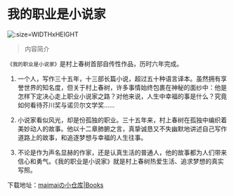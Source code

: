 # 我的职业是小说家


![](https://cdn.staticaly.com/gh/maimai977977/images@master/202306041322009.jpg ':size=WIDTHxHEIGHT')


 > 内容简介

`《我的职业是小说家》`是村上春树首部自传性作品，历时六年完成。

1. 一个人，写作三十五年，十三部长篇小说，超过五十种语言译本。虽然拥有享誉世界的知名度，但关于村上春树，许多事情始终包裹在神秘的面纱中：他是怎样下定决心走上职业小说家之路？对他来说，人生中幸福的事是什么？究竟如何看待芥川奖与诺贝尔文学奖……

2. 小说家看似风光，却是份孤独的职业。三十五年来，村上春树在孤独中编织着美妙动人的故事。他以十二章肺腑之言，真挚诚恳又不失幽默地讲述自己写作道路上的故事，和追逐梦想与幸福的人生往事。

3. 不论是作为声名显赫的作家，还是认真生活的普通人，他的故事都为人们带来信心和勇气。《我的职业是小说家》就是村上春树热爱生活、追求梦想的真实写照。

下载地址：[maimaiの小仓库|Books](http://maimai977977.ysepan.com/)